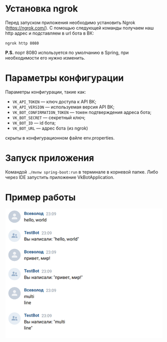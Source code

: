 # Установка ngrok
Перед запуском приложения необходимо установить Ngrok (https://ngrok.com/).
С помощью следующей команды получаем наш http адрес и подставляем в url бота в ВК:

`ngrok http 8080`

**P.S.** порт 8080 используется по умолчанию в Spring, при необходимости его нужно изменить.
# Параметры конфигурации
Параметры конфигурации, такие как:
- `VK_API_TOKEN` — ключ доступа к API ВК;
- `VK_API_VERSION` — используемая версия API ВК;
- `VK_BOT_CONFIRMATION_TOKEN` — токен подтверждения адреса бота;
- `VK_BOT_SECRET` — секретный ключ;
- `VK_BOT_ID` — id бота;
- `VK_BOT_URL` — адрес бота (из ngrok)

скрыты в конфигурационном файле env.properties.

# Запуск приложения
Командой `./mvnw spring-boot:run` в терминале в корневой папке.
Либо через IDE запустить приложение VkBotApplication.

# Пример работы
![Example image](https://github.com/JockerLab/TestVkBot/blob/main/example.png)
